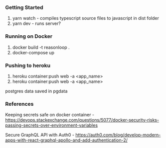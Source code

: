 ### Getting Started

1. yarn watch - compiles typescript source files to javascript in dist folder
2. yarn dev - runs server?

### Running on Docker

1. docker build -t reasonloop .
1. docker-compose up

### Pushing to heroku

1. heroku container:push web -a <app_name>
2. heroku container:push web -a <app_name>

postgres data saved in pgdata

### References

Keeping secrets safe on docker container - https://devops.stackexchange.com/questions/5077/docker-security-risks-passing-secrets-over-environment-variables

Secure GraphQL API with Auth0 - https://auth0.com/blog/develop-modern-apps-with-react-graphql-apollo-and-add-authentication-2/
